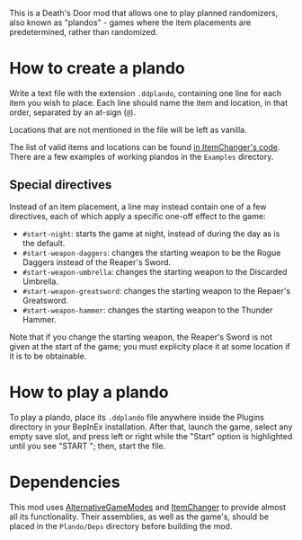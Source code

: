 This is a Death's Door mod that allows one to play planned randomizers, also known as
"plandos" - games where the item placements are predetermined, rather than randomized.

# How to create a plando

Write a text file with the extension `.ddplando`, containing one line for each item you
wish to place. Each line should name the item and location, in that order, separated by an
at-sign (`@`).

Locations that are not mentioned in the file will be left as vanilla.

The list of valid items and locations can be found [in ItemChanger's code][ic-pdef].
There are a few examples of working plandos in the `Examples` directory.

[ic-pdef]: https://github.com/dpinela/DeathsDoor.ItemChanger/blob/main/ItemChanger/Predefined.cs

## Special directives

Instead of an item placement, a line may instead contain one of a few directives, each of
which apply a specific one-off effect to the game:

- `#start-night`: starts the game at night, instead of during the day as is the default.
- `#start-weapon-daggers`: changes the starting weapon to be the Rogue Daggers instead of the Reaper's Sword.
- `#start-weapon-umbrella`: changes the starting weapon to the Discarded Umbrella.
- `#start-weapon-greatsword`: changes the starting weapon to the Repaer's Greatsword.
- `#start-weapon-hammer`: changes the starting weapon to the Thunder Hammer.

Note that if you change the starting weapon, the
Reaper's Sword is not given at the start of the game;
you must explicity place it at some location if it
is to be obtainable.

# How to play a plando

To play a plando, place its `.ddplando` file anywhere inside the Plugins directory in your
BepInEx installation. After that, launch the game, select any empty save slot, and press
left or right while the "Start" option is highlighted until you see
"START <name-of-plando>"; then, start the file.

# Dependencies

This mod uses [AlternativeGameModes][] and [ItemChanger][] to provide almost all its
functionality. Their assemblies, as well as the game's, should be placed in the
`Plando/Deps` directory before building the mod.

[AlternativeGameModes]: https://github.com/dpinela/DeathsDoor.AlternativeGameModes
[ItemChanger]: https://github.com/dpinela/DeathsDoor.ItemChanger
